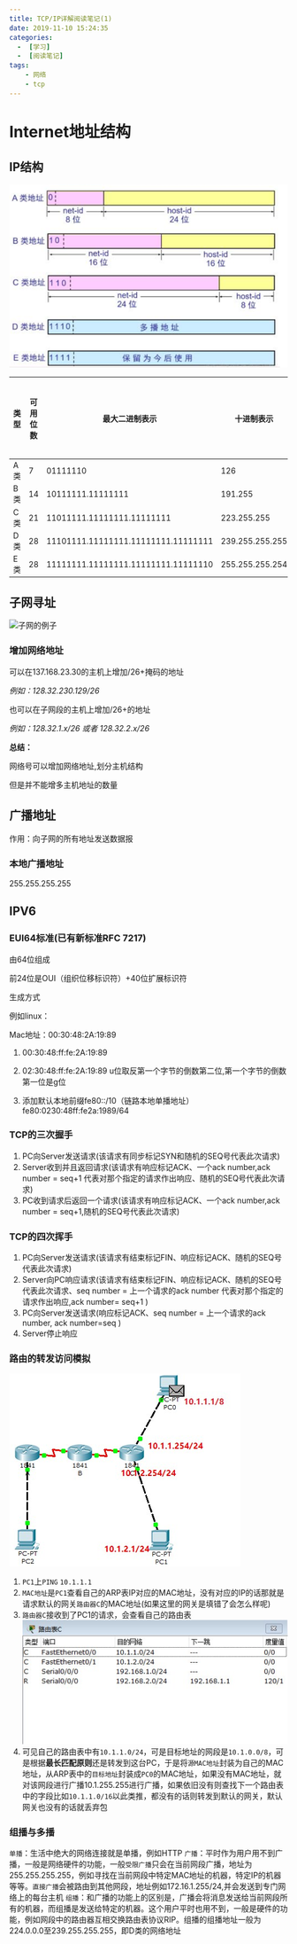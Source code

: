 ```yaml
---
title: TCP/IP详解阅读笔记(1)
date: 2019-11-10 15:24:35
categories:
  -  [学习]
  -  [阅读笔记]
tags:
	- 网络
	- tcp
---
```






# Internet地址结构

## IP结构

![ip结构](TCP-IP详解阅读笔记-1/20180516234646156.png)

<!--more-->

| 类型 | 可用位数 | 最大二进制表示                      | 十进制表示      | 可用网络号位数 | 可用主机号位数 |
| ---- | -------- | ----------------------------------- | --------------- | -------------- | -------------- |
| A类  | 7        | 01111110                            | 126             | $2^7$ -1       | $2^{24}-2$     |
| B类  | 14       | 10111111.11111111                   | 191.255         | $2^{14}$       | $2^{16}-2$     |
| C类  | 21       | 11011111.11111111.11111111          | 223.255.255     | $2^{21}$       | $2^{8}-2$      |
| D类  | 28       | 11101111.11111111.11111111.11111111 | 239.255.255.255 | $N/A$          | $N/A$          |
| E类  | 28       | 11111111.11111111.11111111.11111110 | 255.255.255.254 | $N/A$          | $N/A$          |

[^注]: 目前Internet上只能看到传统的ABCD类，对于自身站点，接入Internet主机后的网络划分改变了网络部分和主机部分的的限制



## 子网寻址

![子网的例子](/Users/cxz/gitHub/blog/source/_posts/TCP-IP详解阅读笔记-1/image-20191110162341897.png)

[^注]: 每个子网主机地址的首和尾都不能使用,分别代表网络号和广播地址

### 增加网络地址

可以在137.168.23.30的主机上增加/26+掩码的地址

*例如：128.32.230.129/26*

也可以在子网段的主机上增加/26+的地址

*例如：128.32.1.x/26 或者 128.32.2.x/26*



**总结：**

网络号可以增加网络地址,划分主机结构

但是并不能增多主机地址的数量

## 广播地址

作用：向子网的所有地址发送数据报

### 本地广播地址

255.255.255.255

[^注]:广播和组播不相同

## IPV6

### EUI64标准(已有新标准RFC 7217)

由64位组成

前24位是OUI（组织位移标识符）+40位扩展标识符

生成方式

例如linux：

Mac地址：00:30:48:2A:19:89

1. 00:30:48:ff:fe:2A:19:89

2. 02:30:48:ff:fe:2A:19:89 u位取反第一个字节的倒数第二位,第一个字节的倒数第一位是g位 

3. 添加默认本地前缀fe80::/10（链路本地单播地址）fe80:0230:48ff:fe2a:1989/64




### TCP的三次握手


1. PC向Server发送请求(该请求有同步标记SYN和随机的SEQ号代表此次请求)
2. Server收到并且返回请求(该请求有响应标记ACK、一个ack number,ack number = seq+1 代表对那个指定的请求作出响应、随机的SEQ号代表此次请求)
3. PC收到请求后返回一个请求(该请求有响应标记ACK、一个ack number,ack number = seq+1,随机的SEQ号代表此次请求)



### TCP的四次挥手

1. PC向Server发送请求(该请求有结束标记FIN、响应标记ACK、随机的SEQ号代表此次请求)
2. Server向PC响应请求(该请求有结束标记FIN、响应标记ACK、随机的SEQ号代表此次请求、seq number = 上一个请求的ack number 代表对那个指定的请求作出响应,ack number= seq+1 )
3. PC向Server发送请求(响应标记ACK、seq number = 上一个请求的ack number, ack number=seq ) 
4. Server停止响应




### 路由的转发访问模拟


![图1](TCP-IP详解阅读笔记-1/Snipaste_2020-04-01_22-25-09.jpg)

1. `PC1`上`PING` `10.1.1.1`
2. `MAC地址`是`PC1`查看自己的ARP表IP对应的MAC地址，没有对应的IP的话那就是请求默认的网关`路由器C`的MAC地址(如果这里的网关是填错了会怎么样呢)
3. `路由器C`接收到了PC1的请求，会查看自己的路由表
![图2](TCP-IP详解阅读笔记-1/Snipaste_2020-04-01_22-52-20.jpg)
4. 可见自己的路由表中有`10.1.1.0/24`，可是目标地址的网段是`10.1.0.0/8`，可是根据**最长匹配原则**还是转发到这台PC，于是将`源MAC地址`封装为自己的MAC地址，从ARP表中的`目标地址`封装成`PC0`的MAC地址，如果没有MAC地址，就对该网段进行广播10.1.255.255进行广播，如果依旧没有则查找下一个路由表中的字段比如`10.1.1.0/16`以此类推，都没有的话则转发到默认的网关，默认网关也没有的话就丢弃包


### 组播与多播

`单播`：生活中绝大的网络连接就是单播，例如HTTP
`广播`：平时作为用户用不到广播，一般是网络硬件的功能，一般`受限广播`只会在当前网段广播，地址为255.255.255.255，例如寻找在当前网段中特定MAC地址的机器，特定IP的机器等等。`直接广播`会被路由到其他网段，地址例如172.16.1.255/24,并会发送到专门网络上的每台主机
`组播`：和广播的功能上的区别是，广播会将消息发送给当前网段所有的机器，而组播是发送给特定的机器。这个用户平时也用不到，一般是硬件的功能，例如网段中的路由器互相交换路由表协议RIP。组播的组播地址一般为224.0.0.0至239.255.255.255，即D类的网络地址

